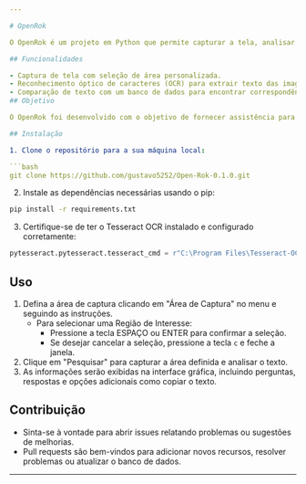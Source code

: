 ```yaml
---

# OpenRok

O OpenRok é um projeto em Python que permite capturar a tela, analisar o texto em imagens e fornecer respostas com base em um banco de dados.

## Funcionalidades

- Captura de tela com seleção de área personalizada.
- Reconhecimento óptico de caracteres (OCR) para extrair texto das imagens.
- Comparação de texto com um banco de dados para encontrar correspondências.
## Objetivo

O OpenRok foi desenvolvido com o objetivo de fornecer assistência para o Quiz Rok, ajudando os jogadores a encontrar respostas rapidamente através do reconhecimento de texto em imagens.

## Instalação

1. Clone o repositório para a sua máquina local:

```bash
git clone https://github.com/gustavo5252/Open-Rok-0.1.0.git
```

2. Instale as dependências necessárias usando o pip:

```bash
pip install -r requirements.txt
```

3. Certifique-se de ter o Tesseract OCR instalado e configurado corretamente:

```python
pytesseract.pytesseract.tesseract_cmd = r"C:\Program Files\Tesseract-OCR\tesseract.exe"
```

## Uso

1. Defina a área de captura clicando em "Área de Captura" no menu e seguindo as instruções.
   - Para selecionar uma Região de Interesse:
     - Pressione a tecla ESPAÇO ou ENTER para confirmar a seleção.
     - Se desejar cancelar a seleção, pressione a tecla `c` e feche a janela.
2. Clique em "Pesquisar" para capturar a área definida e analisar o texto.
3. As informações serão exibidas na interface gráfica, incluindo perguntas, respostas e opções adicionais como copiar o texto.

## Contribuição

- Sinta-se à vontade para abrir issues relatando problemas ou sugestões de melhorias.
- Pull requests são bem-vindos para adicionar novos recursos, resolver problemas ou atualizar o banco de dados.

---
```

